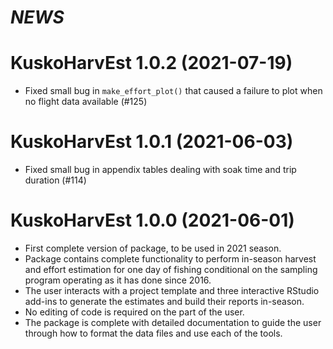 # *NEWS*

# KuskoHarvEst 1.0.2 (2021-07-19)

* Fixed small bug in `make_effort_plot()` that caused a failure to plot when no flight data available (#125)

# KuskoHarvEst 1.0.1 (2021-06-03)

* Fixed small bug in appendix tables dealing with soak time and trip duration (#114)

# KuskoHarvEst 1.0.0 (2021-06-01)

* First complete version of package, to be used in 2021 season.
* Package contains complete functionality to perform in-season harvest and effort estimation for one day of fishing conditional on the sampling program operating as it has done since 2016.
* The user interacts with a project template and three interactive RStudio add-ins to generate the estimates and build their reports in-season.
* No editing of code is required on the part of the user.
* The package is complete with detailed documentation to guide the user through how to format the data files and use each of the tools.
